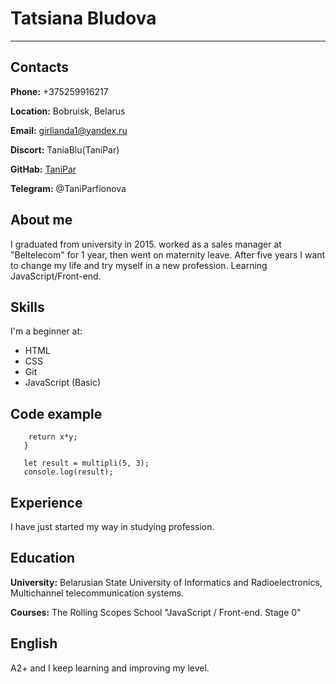 # Tatsiana Bludova
---
## Contacts
**Phone:** +375259916217

**Location:** Bobruisk, Belarus 

**Email:** <girlianda1@yandex.ru>

**Discort:** TaniaBlu(TaniPar)

**GitHab:** [TaniPar](https://github.com/TaniPar)

**Telegram:** @TaniParfionova
## About me
I graduated from university in 2015. worked as a sales manager at "Beltelecom" for 1 year, then went on maternity leave. After five years I want to change my life and try myself in a new profession. Learning JavaScript/Front-end.
	
## Skills
I'm a beginner at:

- HTML
- CSS
- Git
- JavaScript (Basic)

## Code example
```function multipli(x, y) {
    return x*y;
   }
  
   let result = multipli(5, 3);
   console.log(result);
```   
## Experience
I have just started my way in studying profession.
## Education
**University:** Belarusian State University of Informatics and Radioelectronics, Multichannel telecommunication systems.

**Courses:** The Rolling Scopes School "JavaScript / Front-end. Stage 0"

## English
A2+ and I keep learning and improving my level.

